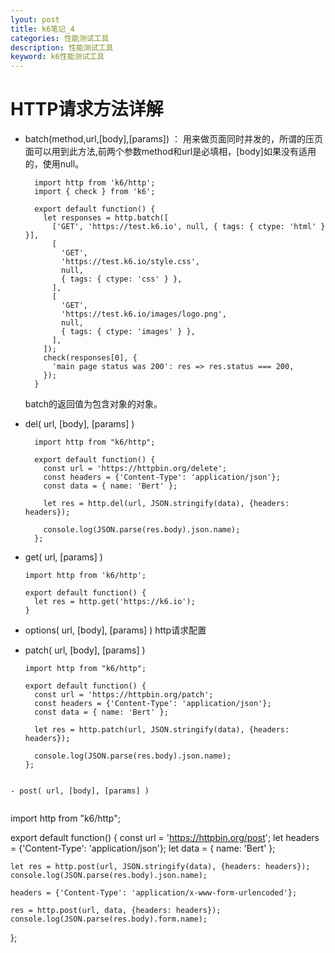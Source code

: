 ```yaml
---
lyout: post
title: k6笔记_4
categories: 性能测试工具
description: 性能测试工具
keyword: k6性能测试工具
---
```


# HTTP请求方法详解

- batch(method,url,[body],[params]) ： 用来做页面同时并发的，所谓的压页面可以用到此方法,前两个参数method和url是必填相，[body]如果没有适用的，使用null。
  
  ```
    import http from 'k6/http';
    import { check } from 'k6';

    export default function() {
      let responses = http.batch([
        ['GET', 'https://test.k6.io', null, { tags: { ctype: 'html' } }],
        [
          'GET',
          'https://test.k6.io/style.css',
          null,
          { tags: { ctype: 'css' } },
        ],
        [
          'GET',
          'https://test.k6.io/images/logo.png',
          null,
          { tags: { ctype: 'images' } },
        ],
      ]);
      check(responses[0], {
        'main page status was 200': res => res.status === 200,
      });
    }
  ```
  
  batch的返回值为包含对象的对象。
  
- del( url, [body], [params] )
  
  ```
    import http from "k6/http";

    export default function() {
      const url = 'https://httpbin.org/delete';
      const headers = {'Content-Type': 'application/json'};
      const data = { name: 'Bert' };

      let res = http.del(url, JSON.stringify(data), {headers: headers});

      console.log(JSON.parse(res.body).json.name);
    };
  ```

- get( url, [params] ) 

  ```
  import http from 'k6/http';

  export default function() {
    let res = http.get('https://k6.io');
  }
  ```

- options( url, [body], [params] ) http请求配置

- patch( url, [body], [params] )

  ```
  import http from "k6/http";

  export default function() {
    const url = 'https://httpbin.org/patch';
    const headers = {'Content-Type': 'application/json'};
    const data = { name: 'Bert' };

    let res = http.patch(url, JSON.stringify(data), {headers: headers});

    console.log(JSON.parse(res.body).json.name);
  };
```

- post( url, [body], [params] )
  
  ```
  import http from "k6/http";

  export default function() {
    const url = 'https://httpbin.org/post';
    let headers = {'Content-Type': 'application/json'};
    let data = { name: 'Bert' };

    let res = http.post(url, JSON.stringify(data), {headers: headers});
    console.log(JSON.parse(res.body).json.name);

    headers = {'Content-Type': 'application/x-www-form-urlencoded'};

    res = http.post(url, data, {headers: headers});
    console.log(JSON.parse(res.body).form.name);
  };
```